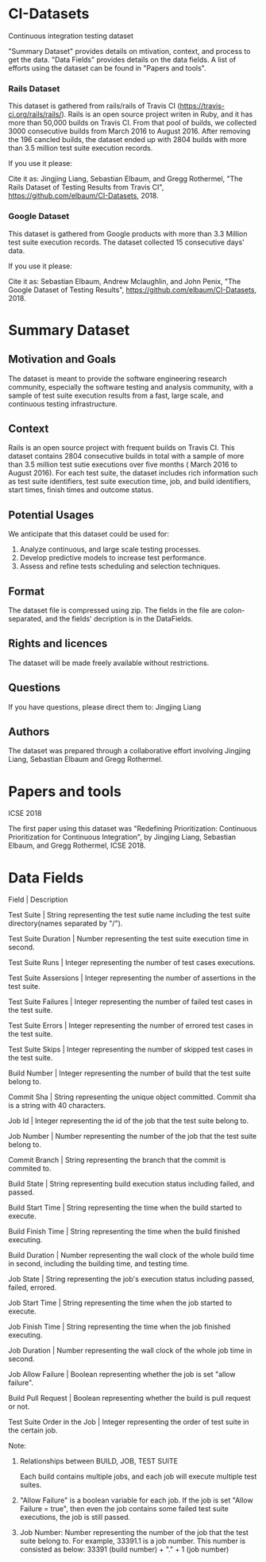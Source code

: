# CI-Datasets
Continuous integration testing dataset

"Summary Dataset" provides details on mtivation, context, and process to get the data. "Data Fields" provides details on the data fields. A list of efforts using the dataset can be found in "Papers and tools".

### Rails Dataset
This dataset is gathered from rails/rails of Travis CI (https://travis-ci.org/rails/rails/). Rails is an open source project writen in Ruby, and it has more than 50,000 builds on Travis CI. From that pool of builds, we collected 3000 consecutive builds from March 2016 to August 2016. After removing the 196 cancled builds, the dataset ended up with 2804 builds with more than 3.5 million test suite execution records.

If you use it please:

Cite it as: Jingjing Liang, Sebastian Elbaum, and Gregg Rothermel, "The Rails Dataset of Testing Results from Travis CI", https://github.com/elbaum/CI-Datasets, 2018.

### Google Dataset
This dataset is gathered from Google products with more than 3.3 Million test suite execution records. The dataset collected 15 consecutive days' data.

If you use it please:

Cite it as: Sebastian Elbaum, Andrew Mclaughlin, and John Penix, "The Google Dataset of Testing Results", https://github.com/elbaum/CI-Datasets, 2018.







# Summary Dataset

## Motivation and Goals

The dataset is meant to provide the software engineering research community, especially the software testing and analysis community, with a sample of test suite execution results from a fast, large scale, and continuous testing infrastructure. 


## Context

Rails is an open source project with frequent builds on Travis CI. This dataset contains 2804 consecutive builds in total with a sample of more than 3.5 million test sutie executions over five months ( March 2016 to August 2016). For each test suite, the dataset includes rich information such as test suite identifiers, test suite execution time, job, and build identifiers, start times, finish times and outcome status.


## Potential Usages

We anticipate that this dataset could be used for: 
1. Analyze continuous, and large scale testing processes. 
2. Develop predictive models to increase test performance.
3. Assess and refine tests scheduling and selection techniques.


## Format

The dataset file is compressed using zip. The fields in the file are colon-separated, and the fields' decription is in the DataFields.


## Rights and licences

The dataset will be made freely available without restrictions.


## Questions

If you have questions, please direct them to: Jingjing Liang


## Authors

The dataset was prepared through a collaborative effort involving Jingjing Liang, Sebastian Elbaum and Gregg Rothermel.




# Papers and tools

ICSE 2018

The first paper using this dataset was "Redefining Prioritization: Continuous Prioritization for Continuous Integration", by Jingjing Liang, Sebastian Elbaum, and Gregg Rothermel, ICSE 2018.




# Data Fields

 Field   | Description                                 

 Test Suite  | String representing the test sutie name including the test suite directory(names separated by "/").

 Test Suite Duration | Number representing the test suite execution time in second.
 
 Test Suite Runs     | Integer representing the number of test cases executions.
 
 Test Suite Assersions | Integer representing the number of assertions in the test suite.
 
 Test Suite Failures | Integer representing the number of failed test cases in the test suite.                           
 
 Test Suite Errors   | Integer representing the number of errored test cases in the test suite.
 
 Test Suite Skips    | Integer representing the number of skipped test cases in the test suite.
 
 Build Number        | Integer representing the number of build that the test suite belong to.
 
 Commit Sha          | String representing the unique object committed. Commit sha is a string with 40 characters.
 
 Job Id              | Integer representing the id of the job that the test suite belong to.
 
 Job Number          | Number representing the number of the job that the test suite belong to. 
 
 Commit Branch       | String representing the branch that the commit is commited to.
 
 Build State         | String representing build execution status including failed, and passed.
 
 Build Start Time    | String representing the time when the build started to execute.
 
 Build Finish Time   | String representing the time when the build finished executing.
 
 Build Duration      | Number representing the wall clock of the whole build time in second, including the building time, 
 and testing time.
 
 Job State           | String representing the job's execution status including passed, failed, errored.
 
 Job Start Time      | String representing the time when the job started to execute.
 
 Job Finish Time     | String representing the time when the job finished executing.
 
 Job Duration        | Number representing the wall clock of the whole job time in second.
 
 Job Allow Failure   | Boolean representing whether the job is set "allow failure".
 
 Build Pull Request  | Boolean representing whether the build is pull request or not.
 
 Test Suite Order in the Job     | Integer representing the order of test suite in the certain job.





Note:

1. Relationships between BUILD, JOB, TEST SUITE

   Each build contains multiple jobs, and each job will execute multiple test suites.

2. "Allow Failure" is a boolean variable for each job. If the job is set "Allow Failure = true", then even the job contains some failed test suite executions, the job is still passed.

3. Job Number: Number representing the number of the job that the test suite belong to. For example, 33391.1 is a job number. This number is consisted as below:
			33391 (build number) + "." + 1 (job number)






